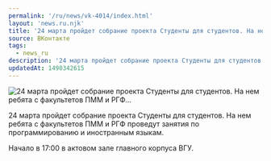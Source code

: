 ```yaml
---
permalink: '/ru/news/vk-4014/index.html'
layout: 'news.ru.njk'
title: '24 марта пройдет собрание проекта Студенты для студентов. На нем ребята с факультетов ПММ и РГФ…'
source: ВКонтакте
tags:
  - news_ru
description: '24 марта пройдет собрание проекта Студенты для студентов. На нем ребята с факультетов ПММ и РГФ…'
updatedAt: 1490342615
---
```

![24 марта пройдет собрание проекта Студенты для студентов. На нем ребята с факультетов ПММ и РГФ…](https://sun9-34.userapi.com/impf/c604819/v604819484/33d8f/hwWgZBzfjeE.jpg?size=1280x853&quality=96&sign=3a1386c01931c39d6c40d11236f950d5&c_uniq_tag=84pED83iCiVyWaWuEfM1VITb-e0FiLKh-Fa3UIVzxdY&type=album)

24 марта пройдет собрание проекта Студенты для студентов. На нем ребята с факультетов ПММ и РГФ проведут занятия по программированию и иностранным языкам.

Начало в 17:00 в актовом зале главного корпуса ВГУ.
